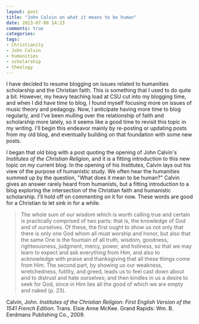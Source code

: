 ```yaml
---
layout: post
title: "John Calvin on what it means to be human"
date: 2013-07-08 14:23
comments: true
categories: 
tags: 
- Christianity  
- John Calvin  
- humanities  
- scholarship
- theology
---
```


I have decided to resume blogging on issues related to humanities scholarship and the Christian faith. This is something that I used to do quite a bit. However, my heavy teaching load at CSU cut into my blogging time, and when I did have time to blog, I found myself focusing more on issues of music theory and pedagogy. Now, I anticipate having more time to blog regularly, and I've been mulling over the relationship of faith and scholarship more lately, so it seems like a good time to revisit this topic in my writing. I'll begin this endeavor mainly by re-posting or updating posts from my old blog, and eventually building on that foundation with some new posts.

I began that old blog with a post quoting the opening of John Calvin's *Institutes of the Christian Religion*, and it is a fitting introduction to this new topic on my current blog. In the opening of his *Institutes*, Calvin lays out his view of the purpose of humanistic study. We often hear the humanities summed up by the question, "What does it mean to be human?" Calvin gives an answer rarely heard from humanists, but a fitting introduction to a blog exploring the intersection of the Christian faith and humanistic scholarship. I'll hold off on commenting on it for now. These words are good for a Christian to let sink in for a while.

> The whole sum of our wisdom which is worth calling true and certain is practically comprised of two parts: that is, the knowledge of God and of ourselves. Of these, the first ought to show us not only that there is only one God whom all must worship and honor, but also that the same One is the fountain of all truth, wisdom, goodness, righteousness, judgment, mercy, power, and holiness, so that we may learn to expect and ask everything from Him, and also to acknowledge with praise and thanksgiving that all these things come from Him. The second part, by showing us our weakness, wretchedness, futility, and greed, leads us to feel cast down about and to distrust and hate ourselves; and then kindles in us a desire to seek for God, since in Him lies all the good of which we are empty and naked (p. 23).

Calvin, John. _Institutes of the Christian Religion: First English Version of the 1541 French Edition_. Trans. Elsie Anne McKee. Grand Rapids: Wm. B. Eerdmans Publishing Co., 2009.
